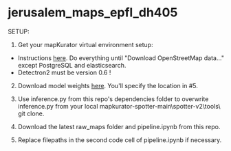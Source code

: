# jerusalem_maps_epfl_dh405

SETUP:

1. Get your mapKurator virtual environment setup:
- Instructions [here](https://knowledge-computing.github.io/mapkurator-doc/#/docs/install1). Do everything until "Download OpenStreetMap data..." except PostgreSQL and elasticsearch.
- Detectron2 must be version 0.6 !

2. Download model weights [here](https://drive.google.com/file/d/1agOzYbhZPDVR-nqRc31_S6xu8yR5G1KQ/view). You'll specify the location in #5.

3. Use inference.py from this repo's dependencies folder to overwrite inference.py from your local mapkurator-spotter-main\spotter-v2\tools\ git clone.

4. Download the latest raw_maps folder and pipeline.ipynb from this repo.

5. Replace filepaths in the second code cell of pipeline.ipynb if necessary.

